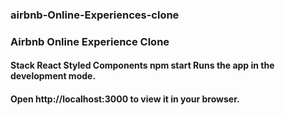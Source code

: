 ### airbnb-Online-Experiences-clone
### Airbnb Online Experience Clone


#### Stack React  Styled Components  npm start Runs the app in the development mode. 
#### Open http://localhost:3000 to view it in your browser.


